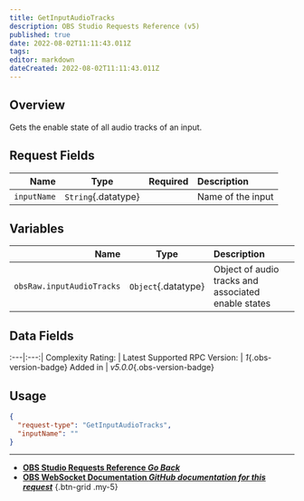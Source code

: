 ```yaml
---
title: GetInputAudioTracks
description: OBS Studio Requests Reference (v5)
published: true
date: 2022-08-02T11:11:43.011Z
tags: 
editor: markdown
dateCreated: 2022-08-02T11:11:43.011Z
---
```


## Overview
Gets the enable state of all audio tracks of an input.

## Request Fields
Name | Type | Required| Description |
----:|:----:|:-------:|:------------|
`inputName` | `String`{.datatype} | <i class="mdi mdi-check-bold"></i> | Name of the input

## Variables
Name | Type | Description | 
----:|:---------:|:------------|
`obsRaw.inputAudioTracks` | `Object`{.datatype} | Object of audio tracks and associated enable states

## Data Fields
:---|:---:|
Complexity Rating: | <span class="stars stars--2"></span>
Latest Supported RPC Version: | *1*{.obs-version-badge}
Added in | *v5.0.0*{.obs-version-badge}

## Usage
```json
{
  "request-type": "GetInputAudioTracks",
  "inputName": ""
}
```

---

- [<i class="mdi mdi-chevron-left"></i>**OBS Studio Requests Reference *Go Back***](/en/Broadcasters/OBS/Requests)
- [<i class="mdi mdi-github"></i> **OBS WebSocket Documentation *GitHub documentation for this request***](https://github.com/obsproject/obs-websocket/blob/master/docs/generated/protocol.md#getinputaudiotracks)
{.btn-grid .my-5}